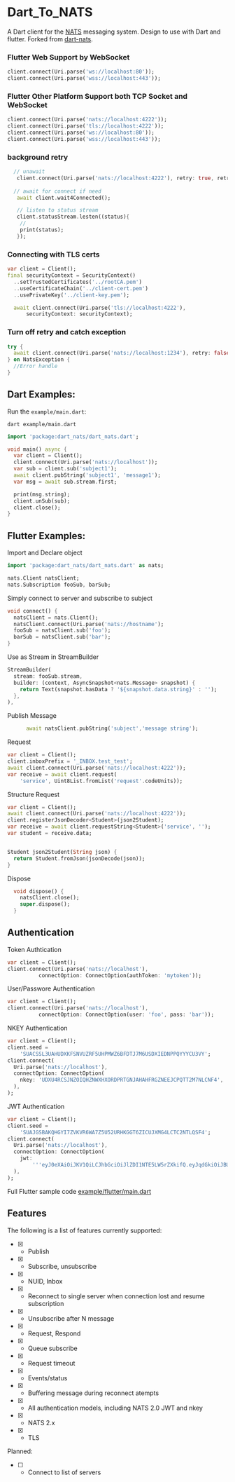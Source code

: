 # Dart_To_NATS 
A Dart client for the [NATS](https://nats.io) messaging system. Design to use with Dart and flutter.
Forked from [dart-nats](https://github.com/chartchuo/dart-nats).

### Flutter Web Support by WebSocket 
```dart
client.connect(Uri.parse('ws://localhost:80'));
client.connect(Uri.parse('wss://localhost:443'));
```

### Flutter Other Platform Support both TCP Socket and WebSocket
```dart
client.connect(Uri.parse('nats://localhost:4222'));
client.connect(Uri.parse('tls://localhost:4222'));
client.connect(Uri.parse('ws://localhost:80'));
client.connect(Uri.parse('wss://localhost:443'));
```

### background retry 
```dart
  // unawait 
   client.connect(Uri.parse('nats://localhost:4222'), retry: true, retryCount: -1);
  
  // await for connect if need
   await client.wait4Connected();

   // listen to status stream
   client.statusStream.lesten((status){
    // 
    print(status);
   });
```

### Connecting with TLS certs
```dart
var client = Client();
final securityContext = SecurityContext()
  ..setTrustedCertificates('../rootCA.pem')
  ..useCertificateChain('../client-cert.pem')
  ..usePrivateKey('../client-key.pem');

  await client.connect(Uri.parse('tls://localhost:4222'),
      securityContext: securityContext);
```

### Turn off retry and catch exception
```dart
try {
  await client.connect(Uri.parse('nats://localhost:1234'), retry: false);
} on NatsException {
  //Error handle
}
```

## Dart Examples:

Run the `example/main.dart`:

```
dart example/main.dart
```

```dart
import 'package:dart_nats/dart_nats.dart';

void main() async {
  var client = Client();
  client.connect(Uri.parse('nats://localhost'));
  var sub = client.sub('subject1');
  await client.pubString('subject1', 'message1');
  var msg = await sub.stream.first;

  print(msg.string);
  client.unSub(sub);
  client.close();
}
```

## Flutter Examples:

Import and Declare object
```dart
import 'package:dart_nats/dart_nats.dart' as nats;

nats.Client natsClient;
nats.Subscription fooSub, barSub;
```

Simply connect to server and subscribe to subject
```dart
void connect() {
  natsClient = nats.Client();
  natsClient.connect(Uri.parse('nats://hostname');
  fooSub = natsClient.sub('foo');
  barSub = natsClient.sub('bar');
}
```
Use as Stream in StreamBuilder
```dart
StreamBuilder(
  stream: fooSub.stream,
  builder: (context, AsyncSnapshot<nats.Message> snapshot) {
    return Text(snapshot.hasData ? '${snapshot.data.string}' : '');
  },
),
```

Publish Message
```dart
      await natsClient.pubString('subject','message string');
```

Request 
```dart
var client = Client();
client.inboxPrefix = '_INBOX.test_test';
await client.connect(Uri.parse('nats://localhost:4222'));
var receive = await client.request(
    'service', Uint8List.fromList('request'.codeUnits));
```

Structure Request 
```dart
var client = Client();
await client.connect(Uri.parse('nats://localhost:4222'));
client.registerJsonDecoder<Student>(json2Student);
var receive = await client.requestString<Student>('service', '');
var student = receive.data;


Student json2Student(String json) {
  return Student.fromJson(jsonDecode(json));
}
```

Dispose 
```dart
  void dispose() {
    natsClient.close();
    super.dispose();
  }
```

## Authentication

Token Authtication 
```dart
var client = Client();
client.connect(Uri.parse('nats://localhost'),
          connectOption: ConnectOption(authToken: 'mytoken'));
```

User/Passwore Authentication
```dart
var client = Client();
client.connect(Uri.parse('nats://localhost'),
          connectOption: ConnectOption(user: 'foo', pass: 'bar'));
```

NKEY Authentication
```dart
var client = Client();
client.seed =
    'SUACSSL3UAHUDXKFSNVUZRF5UHPMWZ6BFDTJ7M6USDXIEDNPPQYYYCU3VY';
client.connect(
  Uri.parse('nats://localhost'),
  connectOption: ConnectOption(
    nkey: 'UDXU4RCSJNZOIQHZNWXHXORDPRTGNJAHAHFRGZNEEJCPQTT2M7NLCNF4',
  ),
);
```

JWT Authentication
```dart
var client = Client();
client.seed =
    'SUAJGSBAKQHGYI7ZVKVR6WA7Z5U52URHKGGT6ZICUJXMG4LCTC2NTLQSF4';
client.connect(
  Uri.parse('nats://localhost'),
  connectOption: ConnectOption(
    jwt:
        '''eyJ0eXAiOiJKV1QiLCJhbGciOiJlZDI1NTE5LW5rZXkifQ.eyJqdGkiOiJBU1pFQVNGMzdKS0dPTFZLTFdKT1hOM0xZUkpHNURJUFczUEpVT0s0WUlDNFFENlAyVFlRIiwiaWF0IjoxNjY0NTI0OTU5LCJpc3MiOiJBQUdTSkVXUlFTWFRDRkUzRVE3RzVPQldSVUhaVVlDSFdSM0dRVERGRldaSlM1Q1JLTUhOTjY3SyIsIm5hbWUiOiJzaWdudXAiLCJzdWIiOiJVQzZCUVY1Tlo1V0pQRUVZTTU0UkZBNU1VMk5NM0tON09WR01DU1VaV1dORUdZQVBNWEM0V0xZUCIsIm5hdHMiOnsicHViIjp7fSwic3ViIjp7fSwic3VicyI6LTEsImRhdGEiOi0xLCJwYXlsb2FkIjotMSwidHlwZSI6InVzZXIiLCJ2ZXJzaW9uIjoyfX0.8Q0HiN0h2tBvgpF2cAaz2E3WLPReKEnSmUWT43NSlXFNRpsCWpmkikxGgFn86JskEN4yast1uSj306JdOhyJBA''',
  ),
);
```




Full Flutter sample code [example/flutter/main.dart](https://github.com/sty-holdings/dart_to_nats/blob/master/example/flutter/main_dart)


## Features
The following is a list of features currently supported: 

- [x] - Publish
- [x] - Subscribe, unsubscribe
- [x] - NUID, Inbox
- [x] - Reconnect to single server when connection lost and resume subscription
- [x] - Unsubscribe after N message
- [x] - Request, Respond
- [x] - Queue subscribe
- [x] - Request timeout
- [x] - Events/status 
- [x] - Buffering message during reconnect atempts
- [x] - All authentication models, including NATS 2.0 JWT and nkey
- [x] - NATS 2.x 
- [x] - TLS 

Planned:
- [ ] - Connect to list of servers
